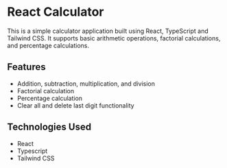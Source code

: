 # React Calculator

This is a simple calculator application built using React, TypeScript and Tailwind CSS. It supports basic arithmetic operations, factorial calculations, and percentage calculations.

## Features

- Addition, subtraction, multiplication, and division
- Factorial calculation
- Percentage calculation
- Clear all and delete last digit functionality

## Technologies Used

- React
- Typescript
- Tailwind CSS


